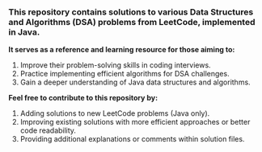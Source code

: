 ### This repository contains solutions to various Data Structures and Algorithms (DSA) problems from LeetCode, implemented in Java.


**It serves as a reference and learning resource for those aiming to:**

1. Improve their problem-solving skills in coding interviews.
2. Practice implementing efficient algorithms for DSA challenges.
3. Gain a deeper understanding of Java data structures and algorithms.

**Feel free to contribute to this repository by:**

1. Adding solutions to new LeetCode problems (Java only).
2. Improving existing solutions with more efficient approaches or better code readability.
3. Providing additional explanations or comments within solution files.
